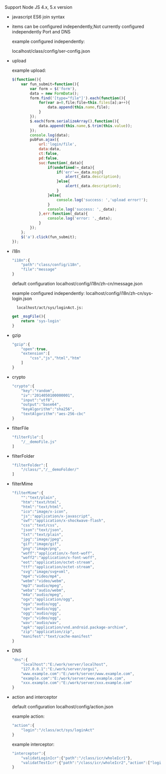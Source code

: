 Support Node JS 4.x, 5.x version

* javascript ES6 join syntax

* items can be configured independently,Not currently configured independently Port and DNS

  example configured independently:
  
    localhost/class/config/ser-config.json
    
* upload

  example upload:
  
	```javascript
	$(function(){
		var fun_submit=function(){
			var form = $('form'),
			data = new FormData();
			form.find('[type="file"]').each(function(){
				for(var a=0,file;file=this.files[a];a++){
					data.append(this.name,file);
				}
			});
			$.each(form.serializeArray(),function(){
				data.append(this.name,$.trim(this.value));
			});
			console.log(data);
			pubFun.ajax({
				url:'login/file',
				data:data,
				ct:false,
				pd:false,
				suc:function(_data){
					if(undefined!=_data){
						if('err'==_data.msg){
							alert(_data.description);
						}else{
							alert(_data.description);
						}
					}else{
						console.log('success: ','upload error!');
					}
					console.log('success: ',_data);
				},err:function(_data){
					console.log('error: ',_data);
				}
			});
		};
		$('a').click(fun_submit);
	});
	```
	
* i18n

	```javascript
	"i18n":{
		"path":"class/config/i18n",
		"file":"message"
	}
	```
	default configuration localhost/config/i18n/zh-cn/message.json
	
	example configured independently:
		localhost/config/i18n/zh-cn/sys-login.json
		
		localhost/act/sys/loginAct.js:
		
	```javascript
	get _msgFile(){
		return 'sys-login'
	}
	```

* gzip

	```javascript
	"gzip":{
		"open":true,
		"extension":[
			"css","js","html","htm"
		]
	}
	```
	
* crypto

	```javascript
	"crypto":{
		"key":"random",
		"iv":"2014050100000001",
		"input":"utf8",
		"output":"base64",
		"keyAlgorithm":"sha256",
		"textAlgorithm":"aes-256-cbc"
	}
	```
	
* filterFile

	```javascript
	"filterFile":[
		"/__demoFile.js"
	]
	```
	
* filterFolder

	```javascript
	"filterFolder":[
		"/class/","/__demoFolder/"
	]
	```
	
* filterMime

	```javascript
	"filterMime":{
		"":"text/plain",
		"htm":"text/html",
		"html":"text/html",
		"ico":"image/x-icon",
		"js":"application/x-javascript",
		"swf":"application/x-shockwave-flash",
		"css":"text/css",
		"json":"text/json",
		"txt":"text/plain",
		"jpg":"image/jpeg",
		"gif":"image/gif",
		"png":"image/png",
		"woff":"application/x-font-woff",
		"woff2":"application/x-font-woff",
		"eot":"application/octet-stream",
		"ttf":"application/octet-stream",
		"svg":"image/svg+xml",
		"mp4":"video/mp4",
		"webm":"video/webm",
		"mp3":"audio/mpeg",
		"weba":"audio/webm",
		"m4a":"audio/mpeg",
		"ogx":"application/ogg",
		"oga":"audio/ogg",
		"spx":"audio/ogg",
		"ogg":"audio/ogg",
		"ogv":"video/ogg",
		"wav":"audio/wav",
		"apk":"application/vnd.android.package-archive",
		"zip":"application/zip",
		"manifest":"text/cache-manifest"
	}
	```
	
* DNS

	```javascript
	"dns":{
		"localhost":"E:/work/server/localhost",
		"127.0.0.1":"E:/work/server/orgui",
		"www.example.com":"E:/work/server/www.example.com",
		"example.com":"E:/work/server/www.example.com",
		"xxx.example.com":"E:/work/server/xxx.example.com"
	}
	```
	
* action and interceptor

	default configuration  localhost/config/action.json
	
	example action:
	```javascript
	"action":{
		"login":"/class/act/sys/loginAct"
	}
	```
	example interceptor:
	```javascript
	"interceptor":{
		"validatLoginIcr":{"path":"/class/icr/wholeIcr1"},
		"validatTestIcr":{"path":"/class/icr/wholeIcr2","action":["login"]}
	}
	```
